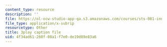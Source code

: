 ```yaml
---
content_type: resource
description: ''
file: https://ol-ocw-studio-app-qa.s3.amazonaws.com/courses/sts-081-innovation-systems-for-science-technology-energy-manufacturing-and-health-spring-2017/4f34ad61260f08a1f7e0de19d89e83a6_XGyUFPCwlPI.srt
file_type: application/x-subrip
resourcetype: Other
title: 3play caption file
uid: 4f34ad61-260f-08a1-f7e0-de19d89e83a6
---
```


